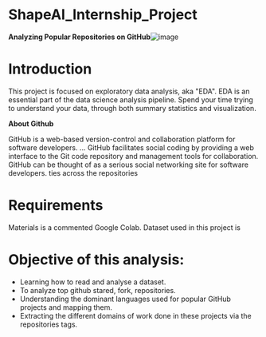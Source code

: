 # ShapeAI_Internship_Project
**Analyzing Popular Repositories on GitHub**![image](https://user-images.githubusercontent.com/84913669/133402479-11e35f33-d29a-4337-a774-0f1873e48f12.png)
# **Introduction**
This project is focused on exploratory data analysis, aka "EDA". EDA is an essential part of the data science analysis pipeline.
Spend your time trying to understand your data, through both summary statistics and visualization.

**About Github**

GitHub is a web-based version-control and collaboration platform for software developers. ... GitHub facilitates social coding by providing a web interface to the Git code repository and management tools for collaboration. GitHub can be thought of as a serious social networking site for software developers.
ties across the repositories

# **Requirements**
Materials is a commented Google Colab.
Dataset used in this project is 

# **Objective of this analysis:**

  - Learning how to read and analyse a dataset.
  - To analyze top github stared, fork, repositories.
  - Understanding the dominant languages used for popular GitHub projects and mapping them.
  - Extracting the different domains of work done in these projects via the repositories tags.


